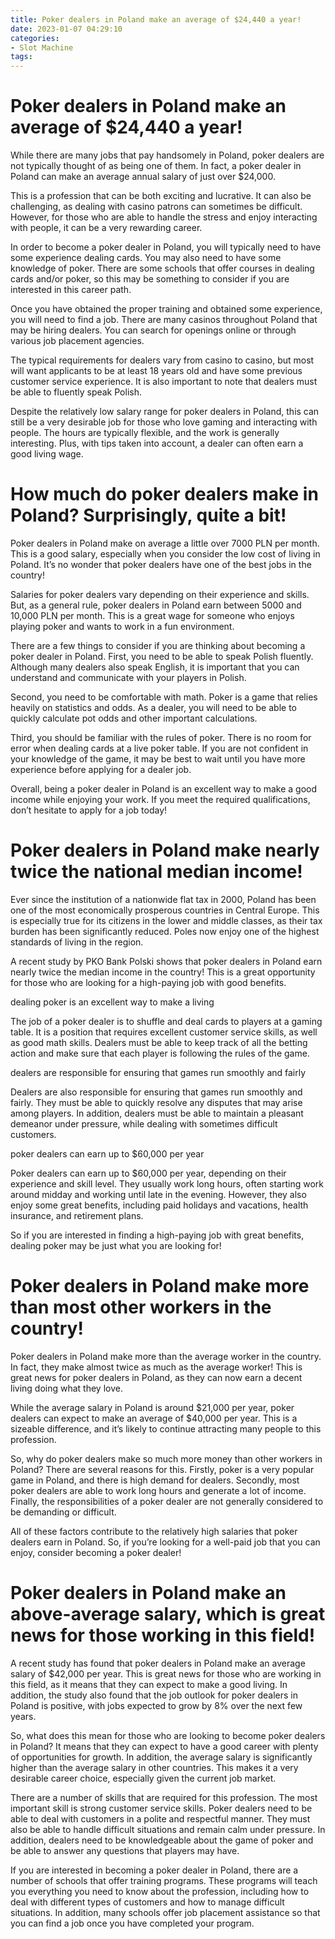 ```yaml
---
title: Poker dealers in Poland make an average of $24,440 a year!
date: 2023-01-07 04:29:10
categories:
- Slot Machine
tags:
---
```



#  Poker dealers in Poland make an average of $24,440 a year!

While there are many jobs that pay handsomely in Poland, poker dealers are not typically thought of as being one of them. In fact, a poker dealer in Poland can make an average annual salary of just over $24,000.

This is a profession that can be both exciting and lucrative. It can also be challenging, as dealing with casino patrons can sometimes be difficult. However, for those who are able to handle the stress and enjoy interacting with people, it can be a very rewarding career.

In order to become a poker dealer in Poland, you will typically need to have some experience dealing cards. You may also need to have some knowledge of poker. There are some schools that offer courses in dealing cards and/or poker, so this may be something to consider if you are interested in this career path.

Once you have obtained the proper training and obtained some experience, you will need to find a job. There are many casinos throughout Poland that may be hiring dealers. You can search for openings online or through various job placement agencies.

The typical requirements for dealers vary from casino to casino, but most will want applicants to be at least 18 years old and have some previous customer service experience. It is also important to note that dealers must be able to fluently speak Polish.

Despite the relatively low salary range for poker dealers in Poland, this can still be a very desirable job for those who love gaming and interacting with people. The hours are typically flexible, and the work is generally interesting. Plus, with tips taken into account, a dealer can often earn a good living wage.

#  How much do poker dealers make in Poland? Surprisingly, quite a bit!

Poker dealers in Poland make on average a little over 7000 PLN per month. This is a good salary, especially when you consider the low cost of living in Poland. It’s no wonder that poker dealers have one of the best jobs in the country!

Salaries for poker dealers vary depending on their experience and skills. But, as a general rule, poker dealers in Poland earn between 5000 and 10,000 PLN per month. This is a great wage for someone who enjoys playing poker and wants to work in a fun environment.

There are a few things to consider if you are thinking about becoming a poker dealer in Poland. First, you need to be able to speak Polish fluently. Although many dealers also speak English, it is important that you can understand and communicate with your players in Polish.

Second, you need to be comfortable with math. Poker is a game that relies heavily on statistics and odds. As a dealer, you will need to be able to quickly calculate pot odds and other important calculations.

Third, you should be familiar with the rules of poker. There is no room for error when dealing cards at a live poker table. If you are not confident in your knowledge of the game, it may be best to wait until you have more experience before applying for a dealer job.

Overall, being a poker dealer in Poland is an excellent way to make a good income while enjoying your work. If you meet the required qualifications, don’t hesitate to apply for a job today!

#  Poker dealers in Poland make nearly twice the national median income!

Ever since the institution of a nationwide flat tax in 2000, Poland has been one of the most economically prosperous countries in Central Europe. This is especially true for its citizens in the lower and middle classes, as their tax burden has been significantly reduced. Poles now enjoy one of the highest standards of living in the region.

A recent study by PKO Bank Polski shows that poker dealers in Poland earn nearly twice the median income in the country! This is a great opportunity for those who are looking for a high-paying job with good benefits.

 dealing poker is an excellent way to make a living

The job of a poker dealer is to shuffle and deal cards to players at a gaming table. It is a position that requires excellent customer service skills, as well as good math skills. Dealers must be able to keep track of all the betting action and make sure that each player is following the rules of the game.

dealers are responsible for ensuring that games run smoothly and fairly

Dealers are also responsible for ensuring that games run smoothly and fairly. They must be able to quickly resolve any disputes that may arise among players. In addition, dealers must be able to maintain a pleasant demeanor under pressure, while dealing with sometimes difficult customers.

poker dealers can earn up to $60,000 per year

Poker dealers can earn up to $60,000 per year, depending on their experience and skill level. They usually work long hours, often starting work around midday and working until late in the evening. However, they also enjoy some great benefits, including paid holidays and vacations, health insurance, and retirement plans.

So if you are interested in finding a high-paying job with great benefits, dealing poker may be just what you are looking for!

#  Poker dealers in Poland make more than most other workers in the country!

Poker dealers in Poland make more than the average worker in the country. In fact, they make almost twice as much as the average worker! This is great news for poker dealers in Poland, as they can now earn a decent living doing what they love.

While the average salary in Poland is around $21,000 per year, poker dealers can expect to make an average of $40,000 per year. This is a sizeable difference, and it’s likely to continue attracting many people to this profession.

So, why do poker dealers make so much more money than other workers in Poland? There are several reasons for this. Firstly, poker is a very popular game in Poland, and there is high demand for dealers. Secondly, most poker dealers are able to work long hours and generate a lot of income. Finally, the responsibilities of a poker dealer are not generally considered to be demanding or difficult.

All of these factors contribute to the relatively high salaries that poker dealers earn in Poland. So, if you’re looking for a well-paid job that you can enjoy, consider becoming a poker dealer!

#  Poker dealers in Poland make an above-average salary, which is great news for those working in this field!

A recent study has found that poker dealers in Poland make an average salary of $42,000 per year. This is great news for those who are working in this field, as it means that they can expect to make a good living. In addition, the study also found that the job outlook for poker dealers in Poland is positive, with jobs expected to grow by 8% over the next few years.

So, what does this mean for those who are looking to become poker dealers in Poland? It means that they can expect to have a good career with plenty of opportunities for growth. In addition, the average salary is significantly higher than the average salary in other countries. This makes it a very desirable career choice, especially given the current job market.

There are a number of skills that are required for this profession. The most important skill is strong customer service skills. Poker dealers need to be able to deal with customers in a polite and respectful manner. They must also be able to handle difficult situations and remain calm under pressure. In addition, dealers need to be knowledgeable about the game of poker and be able to answer any questions that players may have.

If you are interested in becoming a poker dealer in Poland, there are a number of schools that offer training programs. These programs will teach you everything you need to know about the profession, including how to deal with different types of customers and how to manage difficult situations. In addition, many schools offer job placement assistance so that you can find a job once you have completed your program.